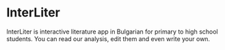# InterLiter
InterLiter is interactive literature app in Bulgarian for primary to high school students. You can read our analysis, edit them and even write your own.
